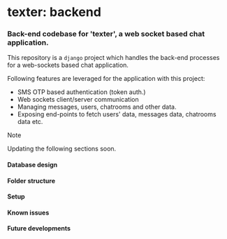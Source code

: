 # texter: backend
### Back-end codebase for 'texter', a web socket based chat application.
This repository is a `django` project which handles the back-end processes for a web-sockets based chat application.

Following features are leveraged for the application with this project:
- SMS OTP based authentication (token auth.) 
- Web sockets client/server communication
- Managing messages, users, chatrooms and other data.
- Exposing end-points to fetch users' data, messages data, chatrooms data etc.

> [!NOTE]
> Updating the following sections soon.

#### Database design

#### Folder structure

#### Setup

#### Known issues

#### Future developments

